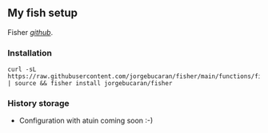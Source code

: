 ## My fish setup
Fisher *[github](https://github.com/jorgebucaran/fisher)*.
### Installation
    curl -sL https://raw.githubusercontent.com/jorgebucaran/fisher/main/functions/fisher.fish | source && fisher install jorgebucaran/fisher

### History storage
 * Configuration with atuin coming soon :-)
